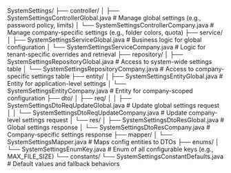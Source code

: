 SystemSettings/
├── controller/
│   ├── SystemSettingsControllerGlobal.java         # Manage global settings (e.g., password policy, limits)
│   └── SystemSettingsControllerCompany.java        # Manage company-specific settings (e.g., folder colors, quota)
├── service/
│   ├── SystemSettingsServiceGlobal.java            # Business logic for global configuration
│   └── SystemSettingsServiceCompany.java           # Logic for tenant-specific overrides and retrieval
├── repository/
│   ├── SystemSettingsRepositoryGlobal.java         # Access to system-wide settings table
│   └── SystemSettingsRepositoryCompany.java        # Access to company-specific settings table
├── entity/
│   ├── SystemSettingsEntityGlobal.java             # Entity for application-level settings
│   └── SystemSettingsEntityCompany.java            # Entity for company-scoped configuration
├── dto/
│   ├── req/
│   │   ├── SystemSettingsDtoReqUpdateGlobal.java   # Update global settings request
│   │   └── SystemSettingsDtoReqUpdateCompany.java  # Update company-level settings request
│   └── res/
│       ├── SystemSettingsDtoResGlobal.java         # Global settings response
│       └── SystemSettingsDtoResCompany.java        # Company-specific settings response
├── mapper/
│   └── SystemSettingsMapper.java                   # Maps config entities to DTOs
├── enums/
│   └── SystemSettingsEnumKey.java                  # Enum of all configurable keys (e.g., MAX_FILE_SIZE)
└── constants/
    └── SystemSettingsConstantDefaults.java         # Default values and fallback behaviors
